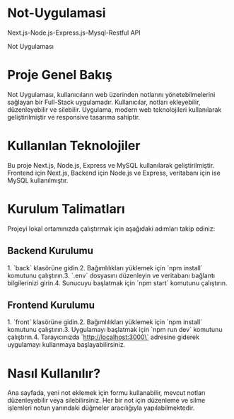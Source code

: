 # Not-Uygulamasi
Next.js-Node.js-Express.js-Mysql-Restful API

Not Uygulaması

# Proje Genel Bakış

Not Uygulaması, kullanıcıların web üzerinden notlarını yönetebilmelerini sağlayan bir Full-Stack uygulamadır. Kullanıcılar, notları ekleyebilir, düzenleyebilir ve silebilir. Uygulama, modern web teknolojileri kullanılarak geliştirilmiştir ve responsive tasarıma sahiptir.

# Kullanılan Teknolojiler

Bu proje Next.js, Node.js, Express ve MySQL kullanılarak geliştirilmiştir. Frontend için Next.js, Backend için Node.js ve Express, veritabanı için ise MySQL kullanılmıştır.

# Kurulum Talimatları

Projeyi lokal ortamınızda çalıştırmak için aşağıdaki adımları takip ediniz:

## Backend Kurulumu

1\. \`back\` klasörüne gidin.2. Bağımlılıkları yüklemek için \`npm install\` komutunu çalıştırın.3. \`.env\` dosyasını düzenleyin ve veritabanı bağlantı bilgilerinizi girin.4. Sunucuyu başlatmak için \`npm start\` komutunu çalıştırın.

## Frontend Kurulumu

1\. \`front\` klasörüne gidin.2. Bağımlılıkları yüklemek için \`npm install\` komutunu çalıştırın.3. Uygulamayı başlatmak için \`npm run dev\` komutunu çalıştırın.4. Tarayıcınızda \`<http://localhost:3000\`> adresine giderek uygulamayı kullanmaya başlayabilirsiniz.

# Nasıl Kullanılır?

Ana sayfada, yeni not eklemek için formu kullanabilir, mevcut notları düzenleyebilir veya silebilirsiniz. Her bir not için düzenleme ve silme işlemleri notun yanındaki düğmeler aracılığıyla yapılabilmektedir.
